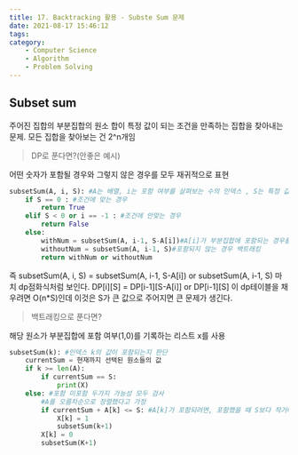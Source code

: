 ```yaml
---
title: 17. Backtracking 활용 - Subste Sum 문제
date: 2021-08-17 15:46:12
tags:
category:
    - Computer Science
    - Algorithm
    - Problem Solving
---
```

## Subset sum
주어진 집합의 부분집합의 원소 합이 특정 값이 되는 조건을 만족하는 집합을 찾아내는 문제.
모든 집합을 찾아보는 건 2^n개임


> DP로 푼다면?(안좋은 예시)

어떤 숫자가 포함될 경우와 그렇지 않은 경우를 모두 재귀적으로 표현

```python
subsetSum(A, i, S): #A는 배열, i는 포함 여부를 살펴보는 수의 인덱스 , S는 특정 값
    if S == 0 : #조건에 맞는 경우
        return True
    elif S < 0 or i == -1 : #조건에 안맞는 경우
        return False 
    else:
        withNum = subsetSum(A, i-1, S-A[i])#A[i]가 부분집합에 포함되는 경우를 백트래킹
        withoutNum = subsetSum(A, i-1, S)#포함되지 않는 경우 백트래킹
        return withNum or withoutNum
```


즉 subsetSum(A, i, S) = subsetSum(A, i-1, S-A\[i]) or subsetSum(A, i-1, S)
마치 dp점화식처럼 보인다.
DP\[i]\[S] = DP\[i-1]\[S-A\[i]] or DP\[i-1]\[S]
이 dp테이블을 채우려면 O(n*S)인데 이것은 S가 큰 값으로 주어지면 큰 문제가 생긴다.


> 백트래킹으로 푼다면?

해당 원소가 부분집합에 포함 여부(1,0)를 기록하는 리스트 x를 사용

```python
subsetSum(k): #인덱스 k의 값이 포함되는지 판단
    currentSum = 현재까지 선택된 원소들의 값
    if k >= len(A):
        if currentSum == S:
            print(X)
    else: #포함 미포함 두가지 가능성 모두 검사
        #A를 오름차순으로 정렬했다고 가정
        if currentSum + A[k] <= S: #A[k]가 포함되려면, 포함했을 때 S보다 작거나 같아야됨
            X[k] = 1
            subsetSum(k+1)
        X[k] = 0
        subsetSum(K+1)
```